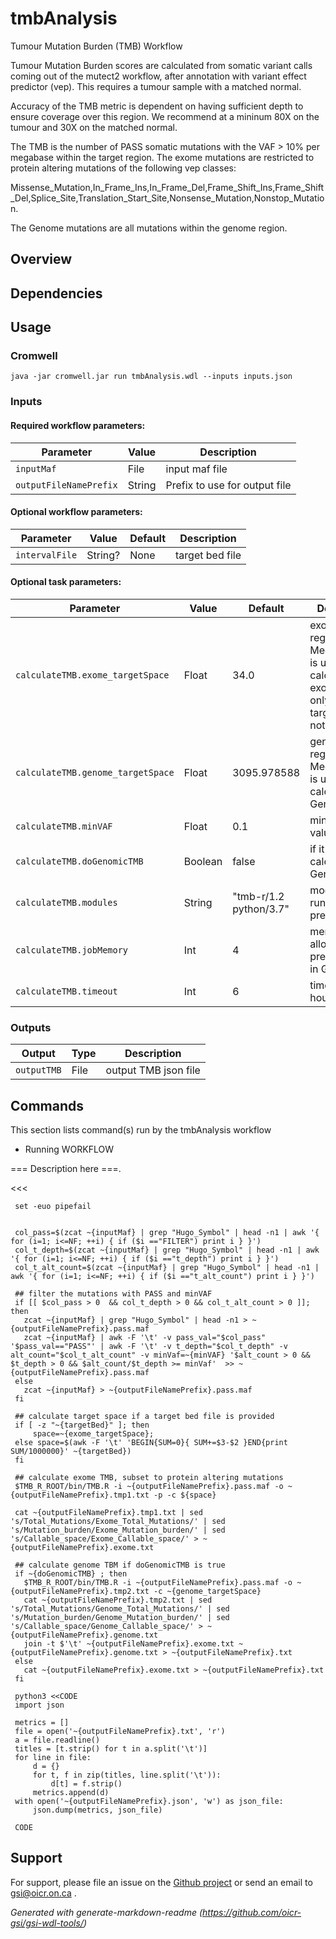 # tmbAnalysis

Tumour Mutation Burden (TMB) Workflow

Tumour Mutation Burden scores are calculated from somatic variant calls coming out of the mutect2 workflow, after annotation with variant effect predictor (vep).  This requires a tumour sample with a matched normal.

Accuracy of the TMB metric is dependent on having sufficient depth to ensure coverage over this region. We recommend at a mininum 80X on the tumour and 30X on the matched normal.

The TMB is the number of PASS somatic mutations with the VAF > 10% per megabase within the target region.  The exome mutations are restricted to protein altering mutations of the following vep classes:

Missense_Mutation,In_Frame_Ins,In_Frame_Del,Frame_Shift_Ins,Frame_Shift_Del,Splice_Site,Translation_Start_Site,Nonsense_Mutation,Nonstop_Mutation.

The Genome mutations are all mutations within the genome region.

## Overview

## Dependencies



## Usage

### Cromwell
```
java -jar cromwell.jar run tmbAnalysis.wdl --inputs inputs.json
```

### Inputs

#### Required workflow parameters:
Parameter|Value|Description
---|---|---
`inputMaf`|File|input maf file
`outputFileNamePrefix`|String|Prefix to use for output file


#### Optional workflow parameters:
Parameter|Value|Default|Description
---|---|---|---
`intervalFile`|String?|None|target bed file


#### Optional task parameters:
Parameter|Value|Default|Description
---|---|---|---
`calculateTMB.exome_targetSpace`|Float|34.0|exome target region in Megabase. It is used to calculate exome TMB only when targetBed is not provided
`calculateTMB.genome_targetSpace`|Float|3095.978588|genome region in Megabase. It is used to calculate Genomic TMB
`calculateTMB.minVAF`|Float|0.1|minimum VAF value
`calculateTMB.doGenomicTMB`|Boolean|false|if it is true, calculate Genomic TMB
`calculateTMB.modules`|String|"tmb-r/1.2 python/3.7"|module for running preprocessing
`calculateTMB.jobMemory`|Int|4|memory allocated to preprocessing, in GB
`calculateTMB.timeout`|Int|6|timeout in hours


### Outputs

Output | Type | Description
---|---|---
`outputTMB`|File|output TMB json file


## Commands
 This section lists command(s) run by the tmbAnalysis workflow
 
 * Running WORKFLOW
 
 === Description here ===.
 
 <<<
 
     set -euo pipefail
 
 
     col_pass=$(zcat ~{inputMaf} | grep "Hugo_Symbol" | head -n1 | awk '{ for (i=1; i<=NF; ++i) { if ($i =="FILTER") print i } }')
     col_t_depth=$(zcat ~{inputMaf} | grep "Hugo_Symbol" | head -n1 | awk '{ for (i=1; i<=NF; ++i) { if ($i =="t_depth") print i } }')
     col_t_alt_count=$(zcat ~{inputMaf} | grep "Hugo_Symbol" | head -n1 | awk '{ for (i=1; i<=NF; ++i) { if ($i =="t_alt_count") print i } }')
 
     ## filter the mutations with PASS and minVAF
     if [[ $col_pass > 0  && col_t_depth > 0 && col_t_alt_count > 0 ]]; then
       zcat ~{inputMaf} | grep "Hugo_Symbol" | head -n1 > ~{outputFileNamePrefix}.pass.maf
       zcat ~{inputMaf} | awk -F '\t' -v pass_val="$col_pass" '$pass_val=="PASS"' | awk -F '\t' -v t_depth="$col_t_depth" -v alt_count="$col_t_alt_count" -v minVaf=~{minVAF} '$alt_count > 0 && $t_depth > 0 && $alt_count/$t_depth >= minVaf'  >> ~{outputFileNamePrefix}.pass.maf
     else
       zcat ~{inputMaf} > ~{outputFileNamePrefix}.pass.maf
     fi
 
     ## calculate target space if a target bed file is provided
     if [ -z "~{targetBed}" ]; then
         space=~{exome_targetSpace};
     else space=$(awk -F '\t' 'BEGIN{SUM=0}{ SUM+=$3-$2 }END{print SUM/1000000}' ~{targetBed})
     fi
 
     ## calculate exome TMB, subset to protein altering mutations
     $TMB_R_ROOT/bin/TMB.R -i ~{outputFileNamePrefix}.pass.maf -o ~{outputFileNamePrefix}.tmp1.txt -p -c ${space}
 
     cat ~{outputFileNamePrefix}.tmp1.txt | sed 's/Total_Mutations/Exome_Total_Mutations/' | sed 's/Mutation_burden/Exome_Mutation_burden/' | sed 's/Callable_space/Exome_Callable_space/' > ~{outputFileNamePrefix}.exome.txt
 
     ## calculate genome TBM if doGenomicTMB is true
     if ~{doGenomicTMB} ; then
       $TMB_R_ROOT/bin/TMB.R -i ~{outputFileNamePrefix}.pass.maf -o ~{outputFileNamePrefix}.tmp2.txt -c ~{genome_targetSpace}
       cat ~{outputFileNamePrefix}.tmp2.txt | sed 's/Total_Mutations/Genome_Total_Mutations/' | sed 's/Mutation_burden/Genome_Mutation_burden/' | sed 's/Callable_space/Genome_Callable_space/' > ~{outputFileNamePrefix}.genome.txt
       join -t $'\t' ~{outputFileNamePrefix}.exome.txt ~{outputFileNamePrefix}.genome.txt > ~{outputFileNamePrefix}.txt
     else
       cat ~{outputFileNamePrefix}.exome.txt > ~{outputFileNamePrefix}.txt
     fi
 
     python3 <<CODE
     import json
 
     metrics = []
     file = open('~{outputFileNamePrefix}.txt', 'r')
     a = file.readline()
     titles = [t.strip() for t in a.split('\t')]
     for line in file:
         d = {}
         for t, f in zip(titles, line.split('\t')):
             d[t] = f.strip()
         metrics.append(d)
     with open('~{outputFileNamePrefix}.json', 'w') as json_file:
         json.dump(metrics, json_file)
 
     CODE
 
   >>>
 ## Support

For support, please file an issue on the [Github project](https://github.com/oicr-gsi) or send an email to gsi@oicr.on.ca .

_Generated with generate-markdown-readme (https://github.com/oicr-gsi/gsi-wdl-tools/)_
